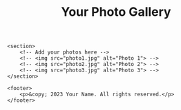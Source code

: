 <!DOCTYPE html>
<html lang="en">
<head>
    <meta charset="UTF-8">
    <meta name="viewport" content="width=device-width, initial-scale=1.0">
    <title>Your Photo Gallery</title>
    <style>
        /* ... (unchanged styles) ... */
    </style>
</head>
<body>
    <header>
        <h1>Your Photo Gallery</h1>
    </header>

    <section>
        <!-- Add your photos here -->
        <!-- <img src="photo1.jpg" alt="Photo 1"> -->
        <!-- <img src="photo2.jpg" alt="Photo 2"> -->
        <!-- <img src="photo3.jpg" alt="Photo 3"> -->
    </section>

    <footer>
        <p>&copy; 2023 Your Name. All rights reserved.</p>
    </footer>
</body>
</html>
